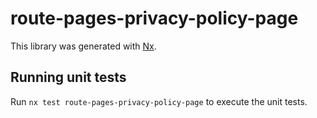 # route-pages-privacy-policy-page

This library was generated with [Nx](https://nx.dev).


## Running unit tests

Run `nx test route-pages-privacy-policy-page` to execute the unit tests.

